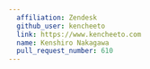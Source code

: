 ```yaml
---
  affiliation: Zendesk
  github_user: kencheeto
  link: https://www.kencheeto.com
  name: Kenshiro Nakagawa
  pull_request_number: 610
---
```

